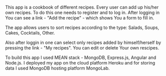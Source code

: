 This app is a cookbook of different recipes. Every user can add up his/her own recipes. To do this one needs to register and to log in. 
After logging in You can see a link - "Add the recipe" - which shows You a form to fill in. 

The app allows users to sort recipes according to the type:
Salads,
Soups,
Cakes,
Cocktails,
Other.

Also after loggin in one can select only recipes added by himself/herself by pressing the link - "My recipes".
You can edit or delete Your own rescipes. 

To build this app I used MEAN stack - MongoDB, Express.js, Angular and Node.js. I deployed my app on the cloud platform Heroku and for storing data I used MongoDB hosting platform MongoLab. 
